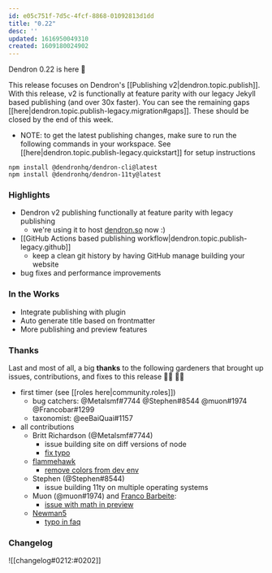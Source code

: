 ```yaml
---
id: e05c751f-7d5c-4fcf-8868-01092813d1dd
title: "0.22"
desc: ''
updated: 1616950049310
created: 1609180024902
---
```

Dendron 0.22 is here 🌱

This release focuses on Dendron's [[Publishing v2|dendron.topic.publish]]. With this release, v2 is functionally at feature parity with our legacy Jekyll based publishing (and over 30x faster). You can see the remaining gaps [[here|dendron.topic.publish-legacy.migration#gaps]]. These should be closed by the end of this week. 

- NOTE: to get the latest publishing changes, make sure to run the following commands in your workspace. See [[here|dendron.topic.publish-legacy.quickstart]] for setup instructions

```
npm install @dendronhq/dendron-cli@latest
npm install @dendronhq/dendron-11ty@latest
```

### Highlights

- Dendron v2 publishing functionally at feature parity with legacy publishing
  - we're using it to host [dendron.so](https://dendron.so/) now :)
- [[GitHub Actions based publishing workflow|dendron.topic.publish-legacy.github]] 
  - keep a clean git history by having GitHub manage building your website 
- bug fixes and performance improvements

### In the Works

- Integrate publishing with plugin
- Auto generate title based on frontmatter
- More publishing and preview features

### Thanks

Last and most of all, a big **thanks** to the following gardeners that brought up issues, contributions, and fixes to this release 👨‍🌾 👩‍🌾

- first timer (see [[roles here|community.roles]])
  - bug catchers: @Metalsmf#7744 @Stephen#8544 @muon#1974 @Francobar#1299 
  - taxonomist: @eeBaiQuai#1157 
- all contributions
  - Britt Richardson (@Metalsmf#7744)
    - issue building site on diff versions of node
    - [fix typo](https://github.com/dendronhq/dendron-site/pull/50)
  - [flammehawk](https://github.com/flammehawk)
    - [remove colors from dev env](https://github.com/dendronhq/dendron/pull/423)
  - Stephen (@Stephen#8544)
    - issue building 11ty on multiple operating systems
  - Muon (@muon#1974) and [Franco Barbeite](https://github.com/FrancoB411):
    - [issue with math in preview](https://app.zenhub.com/workspaces/dendron-5f06937cfa4f3b001d5673c9/issues/dendronhq/dendron/424)
  - [Newman5](https://github.com/Newman5)
    - [typo in faq](https://github.com/dendronhq/dendron/pull/426)

### Changelog

![[changelog#0212:#0202]]

